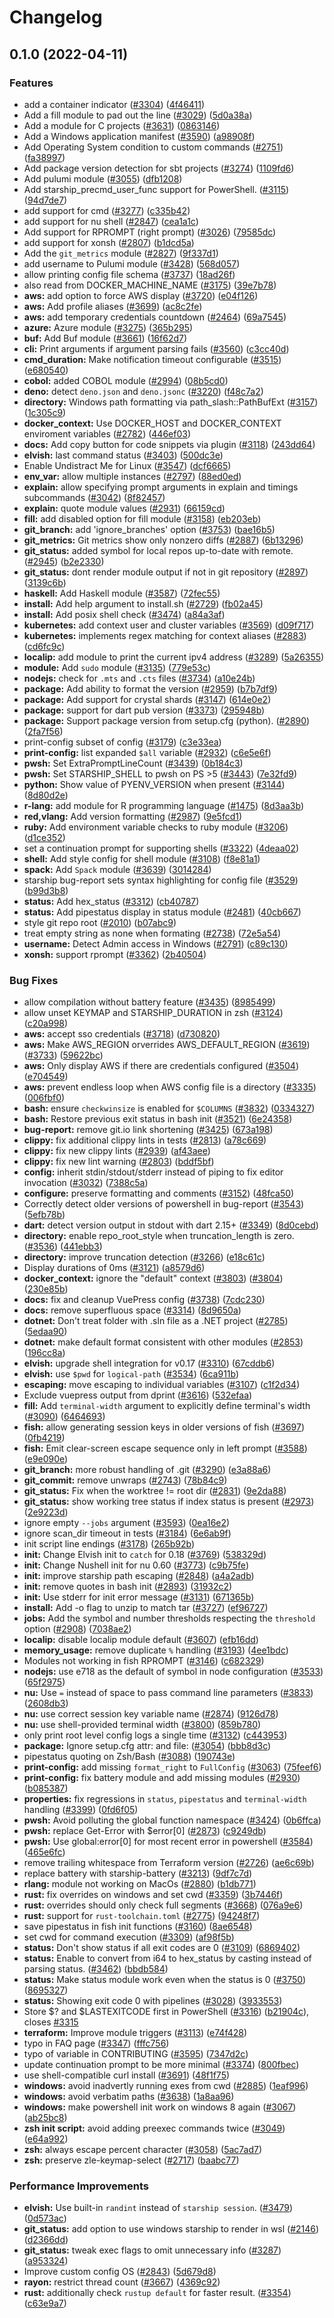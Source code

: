 # Changelog

## 0.1.0 (2022-04-11)


### Features

* add a container indicator ([#3304](https://github.com/syphar/starship/issues/3304)) ([4f46411](https://github.com/syphar/starship/commit/4f46411403711a9ba0daa18353ecfe3a7a8720c6))
* Add a fill module to pad out the line ([#3029](https://github.com/syphar/starship/issues/3029)) ([5d0a38a](https://github.com/syphar/starship/commit/5d0a38aca3fdc8133314bf8fc24830c8e4b9eabd))
* Add a module for C projects ([#3631](https://github.com/syphar/starship/issues/3631)) ([0863146](https://github.com/syphar/starship/commit/0863146f072ae8382be63db26dcf9ddeff967aea))
* Add a Windows application manifest ([#3590](https://github.com/syphar/starship/issues/3590)) ([a98908f](https://github.com/syphar/starship/commit/a98908f05eab306c3e54820f153de4aa7df41cfe))
* Add Operating System condition to custom commands ([#2751](https://github.com/syphar/starship/issues/2751)) ([fa38997](https://github.com/syphar/starship/commit/fa3899719b473c35029722b2a7dbcea8ab474880))
* Add package version detection for sbt projects ([#3274](https://github.com/syphar/starship/issues/3274)) ([1109fd6](https://github.com/syphar/starship/commit/1109fd69979f48cc6bce69d63d4e497727e51b8f))
* Add pulumi module ([#3055](https://github.com/syphar/starship/issues/3055)) ([dfb1208](https://github.com/syphar/starship/commit/dfb1208787dc5e026b7715d5253b0294078ca82a))
* Add starship_precmd_user_func support for PowerShell. ([#3115](https://github.com/syphar/starship/issues/3115)) ([94d7de7](https://github.com/syphar/starship/commit/94d7de7f4eeeaa220c077250b325b02d33ee42b3))
* add support for cmd ([#3277](https://github.com/syphar/starship/issues/3277)) ([c335b42](https://github.com/syphar/starship/commit/c335b4267b80d584ed8a5d0dc7cfe7bf0bf7a74b))
* add support for nu shell ([#2847](https://github.com/syphar/starship/issues/2847)) ([cea1a1c](https://github.com/syphar/starship/commit/cea1a1ceb1636b8941b3c8e7bdd8d6284d737281))
* Add support for RPROMPT (right prompt) ([#3026](https://github.com/syphar/starship/issues/3026)) ([79585dc](https://github.com/syphar/starship/commit/79585dcb17f904125e2881fa0182660fcd9002a8))
* add support for xonsh ([#2807](https://github.com/syphar/starship/issues/2807)) ([b1dcd5a](https://github.com/syphar/starship/commit/b1dcd5aecd676950bf550581b744c6e1bbe32317))
* Add the `git_metrics` module ([#2827](https://github.com/syphar/starship/issues/2827)) ([9f337d1](https://github.com/syphar/starship/commit/9f337d15e7efb6010066088d7f0a611a6ecb5d79))
* add username to Pulumi module ([#3428](https://github.com/syphar/starship/issues/3428)) ([568d057](https://github.com/syphar/starship/commit/568d0570322ccc06f62237ea6b36d53e6a5bbf88))
* allow printing config file schema ([#3737](https://github.com/syphar/starship/issues/3737)) ([18ad26f](https://github.com/syphar/starship/commit/18ad26f98dd1bfcc01e2b092a5b6165a7b093631))
* also read from DOCKER_MACHINE_NAME ([#3175](https://github.com/syphar/starship/issues/3175)) ([39e7b78](https://github.com/syphar/starship/commit/39e7b78cb26cb580505a95cba99f653584d06404))
* **aws:** add option to force AWS display ([#3720](https://github.com/syphar/starship/issues/3720)) ([e04f126](https://github.com/syphar/starship/commit/e04f126a107eba2e40009f21942c14894385d6b0))
* **aws:** Add profile aliases ([#3699](https://github.com/syphar/starship/issues/3699)) ([ac8c2fe](https://github.com/syphar/starship/commit/ac8c2fe02474bee6fa41abf826501ec663cb0bb0))
* **aws:** add temporary credentials countdown ([#2464](https://github.com/syphar/starship/issues/2464)) ([69a7545](https://github.com/syphar/starship/commit/69a754573d1321032c82083f86097550ea7920a4))
* **azure:** Azure module ([#3275](https://github.com/syphar/starship/issues/3275)) ([365b295](https://github.com/syphar/starship/commit/365b295433638ce6ee32c15f2559d4b2d155e527))
* **buf:** Add Buf module ([#3661](https://github.com/syphar/starship/issues/3661)) ([16f62d7](https://github.com/syphar/starship/commit/16f62d790431ba2dd1fd02199a6924c00f6516d0))
* **cli:** Print arguments if argument parsing fails ([#3560](https://github.com/syphar/starship/issues/3560)) ([c3cc40d](https://github.com/syphar/starship/commit/c3cc40d2ac6f93b5e16177c274861b8f9c860e98))
* **cmd_duration:** Make notification timeout configurable ([#3515](https://github.com/syphar/starship/issues/3515)) ([e680540](https://github.com/syphar/starship/commit/e680540cfc4c783266183a589a26a33605bead43))
* **cobol:** added COBOL module ([#2994](https://github.com/syphar/starship/issues/2994)) ([08b5cd0](https://github.com/syphar/starship/commit/08b5cd0862453e595e57d50bf4825ee5f538e481))
* **deno:** detect `deno.json` and `deno.jsonc` ([#3220](https://github.com/syphar/starship/issues/3220)) ([f48c7a2](https://github.com/syphar/starship/commit/f48c7a26cfe6671be66d6e4e667e2069d5dafe84))
* **directory:** Windows path formatting via path_slash::PathBufExt ([#3157](https://github.com/syphar/starship/issues/3157)) ([1c305c9](https://github.com/syphar/starship/commit/1c305c9de7c7e02e60496833107cbff3fbda98c3))
* **docker_context:** Use DOCKER_HOST and DOCKER_CONTEXT enviroment variables  ([#2782](https://github.com/syphar/starship/issues/2782)) ([446ef03](https://github.com/syphar/starship/commit/446ef03b4d7421972879890e399bbac78f85dd5a))
* **docs:** Add copy button for code snippets via plugin ([#3118](https://github.com/syphar/starship/issues/3118)) ([243dd64](https://github.com/syphar/starship/commit/243dd64836ea31d2c6adb0e7cbae7553b0708bee))
* **elvish:** last command status ([#3403](https://github.com/syphar/starship/issues/3403)) ([500dc3e](https://github.com/syphar/starship/commit/500dc3ea6e2989a6a9e8b9960a8e9d7aa44d559d))
* Enable Undistract Me for Linux ([#3547](https://github.com/syphar/starship/issues/3547)) ([dcf6665](https://github.com/syphar/starship/commit/dcf66659d0e87e619a1a881b2745eb68dbcd41a1))
* **env_var:** allow multiple instances ([#2797](https://github.com/syphar/starship/issues/2797)) ([88ed0ed](https://github.com/syphar/starship/commit/88ed0ed45a2f4dfe57085324f93fe0f1f65c7184))
* **explain:** allow specifying prompt arguments in explain and timings subcommands ([#3042](https://github.com/syphar/starship/issues/3042)) ([8f82457](https://github.com/syphar/starship/commit/8f82457c2d4d7ff1311c18e0fd46d14b624e54c2))
* **explain:** quote module values ([#2931](https://github.com/syphar/starship/issues/2931)) ([66159cd](https://github.com/syphar/starship/commit/66159cd9407b24bf03e6b1bd2fd7121e65e11822))
* **fill:** add disabled option for fill module ([#3158](https://github.com/syphar/starship/issues/3158)) ([eb203eb](https://github.com/syphar/starship/commit/eb203ebe95aacecc8f479cf50eed433fbfdbdfc3))
* **git_branch:** add 'ignore_branches' option ([#3753](https://github.com/syphar/starship/issues/3753)) ([bae16b5](https://github.com/syphar/starship/commit/bae16b525de1f05a7ad125b5f4a8cb8baa7d5fae))
* **git_metrics:** Git metrics show only nonzero diffs ([#2887](https://github.com/syphar/starship/issues/2887)) ([6b13296](https://github.com/syphar/starship/commit/6b132967419cc497b59617925af73ff0b896076f))
* **git_status:** added symbol for local repos up-to-date with remote. ([#2945](https://github.com/syphar/starship/issues/2945)) ([b2e2330](https://github.com/syphar/starship/commit/b2e2330cb05b64a87107c615d8c57fcf0b14ecf3))
* **git_status:** dont render module output if not in git repository ([#2897](https://github.com/syphar/starship/issues/2897)) ([3139c6b](https://github.com/syphar/starship/commit/3139c6b8a3811709e80f934478f61562b49d2ec3))
* **haskell:** Add Haskell module ([#3587](https://github.com/syphar/starship/issues/3587)) ([72fec55](https://github.com/syphar/starship/commit/72fec559c524247f4f92749dfd6702fcb3d97484))
* **install:** Add help argument to install.sh ([#2729](https://github.com/syphar/starship/issues/2729)) ([fb02a45](https://github.com/syphar/starship/commit/fb02a4523bf1348d9eac71738114c87a7457af6b))
* **install:** Add posix shell check ([#3474](https://github.com/syphar/starship/issues/3474)) ([a84a3af](https://github.com/syphar/starship/commit/a84a3af0025d350eac69adf5170eba2699657a65))
* **kubernetes:** add context user and cluster variables ([#3569](https://github.com/syphar/starship/issues/3569)) ([d09f717](https://github.com/syphar/starship/commit/d09f71720e1fada98ac02431685e200dd0847b96))
* **kubernetes:** implements regex matching for context aliases ([#2883](https://github.com/syphar/starship/issues/2883)) ([cd6fc9c](https://github.com/syphar/starship/commit/cd6fc9cea0a410a588d09971cca07b2d815353ea))
* **localip:** add module to print the current ipv4 address ([#3289](https://github.com/syphar/starship/issues/3289)) ([5a26355](https://github.com/syphar/starship/commit/5a26355b0e8211b42832eaaad205c8f2541abc20))
* **module:** Add `sudo` module ([#3135](https://github.com/syphar/starship/issues/3135)) ([779e53c](https://github.com/syphar/starship/commit/779e53cd66c56f13f55c4ad1367da1247cf44fdc))
* **nodejs:** check for `.mts` and `.cts` files ([#3734](https://github.com/syphar/starship/issues/3734)) ([a10e24b](https://github.com/syphar/starship/commit/a10e24b2052047d431b6a44b0a202f605c39bc96))
* **package:** Add ability to format the version ([#2959](https://github.com/syphar/starship/issues/2959)) ([b7b7df9](https://github.com/syphar/starship/commit/b7b7df98854b2d4ff9c5f2fdddc796449cdab908))
* **package:** Add support for crystal shards ([#3147](https://github.com/syphar/starship/issues/3147)) ([614e0e2](https://github.com/syphar/starship/commit/614e0e2763b3abf3ba19f4697e01f0c214de4f42))
* **package:** support for dart pub version ([#3373](https://github.com/syphar/starship/issues/3373)) ([295948b](https://github.com/syphar/starship/commit/295948bc6c2e8dbd463ab1bcdf12c4a28842693e))
* **package:** Support package version from setup.cfg (python). ([#2890](https://github.com/syphar/starship/issues/2890)) ([2fa7f56](https://github.com/syphar/starship/commit/2fa7f56cec447a029ac612f0ff12eb8605c963af))
* print-config subset of config ([#3179](https://github.com/syphar/starship/issues/3179)) ([c3e33ea](https://github.com/syphar/starship/commit/c3e33ea1c77e86cefabff09bfb7c55d10c9e541d))
* **print-config:** list expanded `$all` variable ([#2932](https://github.com/syphar/starship/issues/2932)) ([c6e5e6f](https://github.com/syphar/starship/commit/c6e5e6fbed55fb35e36dd2c99fe9ef30404a2560))
* **pwsh:** Set ExtraPromptLineCount ([#3439](https://github.com/syphar/starship/issues/3439)) ([0b184c3](https://github.com/syphar/starship/commit/0b184c3ccbb9f97029642e139c604615eeb4ac95))
* **pwsh:** Set STARSHIP_SHELL to pwsh on PS >5 ([#3443](https://github.com/syphar/starship/issues/3443)) ([7e32fd9](https://github.com/syphar/starship/commit/7e32fd952ef0ef4b4765e22f5c2cfe827fff00ad))
* **python:** Show value of PYENV_VERSION when present ([#3144](https://github.com/syphar/starship/issues/3144)) ([8d80d2e](https://github.com/syphar/starship/commit/8d80d2ef062bdd9e8a7ae9d5ada7d465ae55c235))
* **r-lang:** add module for R programming language ([#1475](https://github.com/syphar/starship/issues/1475)) ([8d3aa3b](https://github.com/syphar/starship/commit/8d3aa3b3041157c2ea8e6c3b9c8ecbdfe67de7bf))
* **red,vlang:** Add version formatting ([#2987](https://github.com/syphar/starship/issues/2987)) ([9e5fcd1](https://github.com/syphar/starship/commit/9e5fcd1e140af12531f24b790a9372d5e48a8231))
* **ruby:** Add environment variable checks to ruby module ([#3206](https://github.com/syphar/starship/issues/3206)) ([d1ce352](https://github.com/syphar/starship/commit/d1ce35252830c6b3a5329374aa2364177eafa583))
* set a continuation prompt for supporting shells ([#3322](https://github.com/syphar/starship/issues/3322)) ([4deaa02](https://github.com/syphar/starship/commit/4deaa02d6fb3e72f286d822ac4c987b763c415dc))
* **shell:** Add style config for shell module ([#3108](https://github.com/syphar/starship/issues/3108)) ([f8e81a1](https://github.com/syphar/starship/commit/f8e81a162242cbd65a0802435e3efbd9dedc034a))
* **spack:** Add `Spack` module ([#3639](https://github.com/syphar/starship/issues/3639)) ([3014284](https://github.com/syphar/starship/commit/3014284e952f75deae87973cbe2763b7a0a0aab5))
* starship bug-report sets syntax highlighting for config file ([#3529](https://github.com/syphar/starship/issues/3529)) ([b99d3b8](https://github.com/syphar/starship/commit/b99d3b8e24554f0cb308ce5bd779975735fe1741))
* **status:** Add hex_status ([#3312](https://github.com/syphar/starship/issues/3312)) ([cb40787](https://github.com/syphar/starship/commit/cb40787e2a5057bcc3a174545983d7efa011eda4))
* **status:** Add pipestatus display in status module ([#2481](https://github.com/syphar/starship/issues/2481)) ([40cb667](https://github.com/syphar/starship/commit/40cb667b9dab7fb9b7ea31a32e24013af2ed4e09))
* style git repo root ([#2010](https://github.com/syphar/starship/issues/2010)) ([b07abc9](https://github.com/syphar/starship/commit/b07abc990e640e4e2335e04b5b65b204fb2cbe88))
* treat empty string as none when formating ([#2738](https://github.com/syphar/starship/issues/2738)) ([72e5a54](https://github.com/syphar/starship/commit/72e5a544fc92eb5313a1fa895bd5b9042a8cc601))
* **username:** Detect Admin access in Windows ([#2791](https://github.com/syphar/starship/issues/2791)) ([c89c130](https://github.com/syphar/starship/commit/c89c13038a34a52291d253e6d4b15c0dd4aa5dfa))
* **xonsh:** support rprompt ([#3362](https://github.com/syphar/starship/issues/3362)) ([2b40504](https://github.com/syphar/starship/commit/2b405042b90ad88484fb1d90a822ed2f9494619e))


### Bug Fixes

* allow compilation without battery feature ([#3435](https://github.com/syphar/starship/issues/3435)) ([8985499](https://github.com/syphar/starship/commit/8985499c958cab961914286308f46e1622ceb038))
* allow unset KEYMAP and STARSHIP_DURATION in zsh ([#3124](https://github.com/syphar/starship/issues/3124)) ([c20a998](https://github.com/syphar/starship/commit/c20a998d1573cb81ac44875efd3338c569d05cef))
* **aws:** accept sso credentials ([#3718](https://github.com/syphar/starship/issues/3718)) ([d730820](https://github.com/syphar/starship/commit/d7308203a92bc067a3cb5177a5c6c32981c40959))
* **aws:** Make AWS_REGION orverrides AWS_DEFAULT_REGION ([#3619](https://github.com/syphar/starship/issues/3619)) ([#3733](https://github.com/syphar/starship/issues/3733)) ([59622bc](https://github.com/syphar/starship/commit/59622bc41b5cf71e76d45b97681db298e8230656))
* **aws:** Only display AWS if there are credentials configured ([#3504](https://github.com/syphar/starship/issues/3504)) ([e704549](https://github.com/syphar/starship/commit/e70454956f24ce3b7727de81ac9b5fe26b7cc69f))
* **aws:** prevent endless loop when AWS config file is a directory ([#3335](https://github.com/syphar/starship/issues/3335)) ([006fbf0](https://github.com/syphar/starship/commit/006fbf0dd5b28f2d2f4f69a82c9a5a9a5344ac26))
* **bash:** ensure `checkwinsize` is enabled for `$COLUMNS` ([#3832](https://github.com/syphar/starship/issues/3832)) ([0334327](https://github.com/syphar/starship/commit/03343272b778260016216266facd190936f9e7d3))
* **bash:** Restore previous exit status in bash init ([#3521](https://github.com/syphar/starship/issues/3521)) ([6e24358](https://github.com/syphar/starship/commit/6e24358052eea9267138225c81ff6f4986dcaadf))
* **bug-report:** remove git.io link shortening ([#3425](https://github.com/syphar/starship/issues/3425)) ([673a198](https://github.com/syphar/starship/commit/673a1981764e963667af2838134698fab3aece78))
* **clippy:** fix additional clippy lints in tests ([#2813](https://github.com/syphar/starship/issues/2813)) ([a78c669](https://github.com/syphar/starship/commit/a78c6692d90d4f52aa5863a962ef67b60b19ae53))
* **clippy:** fix new clippy lints ([#2939](https://github.com/syphar/starship/issues/2939)) ([af43aee](https://github.com/syphar/starship/commit/af43aeefba1cc12044f05a09a8b6f0ae309a556c))
* **clippy:** fix new lint warning ([#2803](https://github.com/syphar/starship/issues/2803)) ([bddf5bf](https://github.com/syphar/starship/commit/bddf5bf1d14f12372915217b5934fff4500f670f))
* **config:** inherit stdin/stdout/stderr instead of piping to fix editor invocation ([#3032](https://github.com/syphar/starship/issues/3032)) ([7388c5a](https://github.com/syphar/starship/commit/7388c5a79eda6e7ba37b4a4cfb2a8e471fe13238))
* **configure:** preserve formatting and comments ([#3152](https://github.com/syphar/starship/issues/3152)) ([48fca50](https://github.com/syphar/starship/commit/48fca507f5d94ad9527333f5a5652662835e94c4))
* Correctly detect older versions of powershell in bug-report ([#3543](https://github.com/syphar/starship/issues/3543)) ([5efb78b](https://github.com/syphar/starship/commit/5efb78bcd3c5f28350b1af458a61bde53aaeb8a0))
* **dart:** detect version output in stdout with dart 2.15+ ([#3349](https://github.com/syphar/starship/issues/3349)) ([8d0cebd](https://github.com/syphar/starship/commit/8d0cebdcbdf7c4b771620523caa61f917c298b91))
* **directory:** enable repo_root_style when truncation_length is zero. ([#3536](https://github.com/syphar/starship/issues/3536)) ([441ebb3](https://github.com/syphar/starship/commit/441ebb39b9cd451564959d259409d2395e7afb01))
* **directory:** improve truncation detection ([#3266](https://github.com/syphar/starship/issues/3266)) ([e18c61c](https://github.com/syphar/starship/commit/e18c61cd684f77b13c65647065304f5fdc6a4080))
* Display durations of 0ms ([#3121](https://github.com/syphar/starship/issues/3121)) ([a8579d6](https://github.com/syphar/starship/commit/a8579d6f2feb3e4929de2b4b93f244479d1d6752))
* **docker_context:** ignore the "default" context ([#3803](https://github.com/syphar/starship/issues/3803)) ([#3804](https://github.com/syphar/starship/issues/3804)) ([230e85b](https://github.com/syphar/starship/commit/230e85be37a0fc12999d1e6ff1209e7d5f99ecd1))
* **docs:** fix and cleanup VuePress config ([#3738](https://github.com/syphar/starship/issues/3738)) ([7cdc230](https://github.com/syphar/starship/commit/7cdc230100dc7208d9bb4957b0c01a65b7db60c0))
* **docs:** remove superfluous space ([#3314](https://github.com/syphar/starship/issues/3314)) ([8d9650a](https://github.com/syphar/starship/commit/8d9650afe21149ac18eead39ef5e25386d03a433))
* **dotnet:** Don't treat folder with .sln file as a .NET project ([#2785](https://github.com/syphar/starship/issues/2785)) ([5edaa90](https://github.com/syphar/starship/commit/5edaa90d67f3da6f664c1d99d8dba778bdf3ddbe))
* **dotnet:** make default format consistent with other modules ([#2853](https://github.com/syphar/starship/issues/2853)) ([196cc8a](https://github.com/syphar/starship/commit/196cc8aa3980d67e8ddb0d80bbdd92720adc0aec))
* **elvish:** upgrade shell integration for v0.17 ([#3310](https://github.com/syphar/starship/issues/3310)) ([67cddb6](https://github.com/syphar/starship/commit/67cddb616bf375f882ea7118033e11a4daf81c6c))
* **elvish:** use `$pwd` for `logical-path` ([#3534](https://github.com/syphar/starship/issues/3534)) ([6ca911b](https://github.com/syphar/starship/commit/6ca911b9fe1c9f8eae6ebb28f55e81106379625d))
* **escaping:** move escaping to individual variables ([#3107](https://github.com/syphar/starship/issues/3107)) ([c1f2d34](https://github.com/syphar/starship/commit/c1f2d345aac0b0241ea1b6d99977fea20fa3f5bb))
* Exclude vuepress output from dprint ([#3616](https://github.com/syphar/starship/issues/3616)) ([532efaa](https://github.com/syphar/starship/commit/532efaadfe0745913172e97d4b7be4bbaab38a2e))
* **fill:** Add `terminal-width` argument to explicitly define terminal's width ([#3090](https://github.com/syphar/starship/issues/3090)) ([6464693](https://github.com/syphar/starship/commit/64646931652eda4b84590716f886b89742632c54))
* **fish:** allow generating session keys in older versions of fish ([#3697](https://github.com/syphar/starship/issues/3697)) ([0fb4219](https://github.com/syphar/starship/commit/0fb421969058ec07a09f7c927dddc1258de75631))
* **fish:** Emit clear-screen escape sequence only in left prompt ([#3588](https://github.com/syphar/starship/issues/3588)) ([e9e090e](https://github.com/syphar/starship/commit/e9e090e97eef3e6b9c74e0f1e183772cc2fa9b1d))
* **git_branch:** more robust handling of .git ([#3290](https://github.com/syphar/starship/issues/3290)) ([e3a88a6](https://github.com/syphar/starship/commit/e3a88a6ec1bf09ad87a5a56e389da6c9c4f96f2a))
* **git_commit:** remove unwraps ([#2743](https://github.com/syphar/starship/issues/2743)) ([78b84c9](https://github.com/syphar/starship/commit/78b84c9f34640d27e743290e855f28971c0903e7))
* **git_status:** Fix when the worktree != root dir ([#2831](https://github.com/syphar/starship/issues/2831)) ([9e2da88](https://github.com/syphar/starship/commit/9e2da88d95af43cf29e8a6767d9f5483ce7571ec))
* **git_status:** show working tree status if index status is present ([#2973](https://github.com/syphar/starship/issues/2973)) ([2e9223d](https://github.com/syphar/starship/commit/2e9223dd8ca45f6f728ca159d419544c1962e84f))
* ignore empty `--jobs` argument ([#3593](https://github.com/syphar/starship/issues/3593)) ([0ea16e2](https://github.com/syphar/starship/commit/0ea16e2641b39450071b1f22efeed526e9420932))
* ignore scan_dir timeout in tests ([#3184](https://github.com/syphar/starship/issues/3184)) ([6e6ab9f](https://github.com/syphar/starship/commit/6e6ab9f212ef9c1c6984b6250ec867c864ca378b))
* init script line endings ([#3178](https://github.com/syphar/starship/issues/3178)) ([265b92b](https://github.com/syphar/starship/commit/265b92bd51a3a3d526353cf29b2c44b694ace584))
* **init:** Change Elvish init to `catch` for 0.18 ([#3769](https://github.com/syphar/starship/issues/3769)) ([538329d](https://github.com/syphar/starship/commit/538329d9b406cd6358d0fe31d58e0c9f578ceffa))
* **init:** Change Nushell init for nu 0.60 ([#3773](https://github.com/syphar/starship/issues/3773)) ([c9b75fe](https://github.com/syphar/starship/commit/c9b75fe115075c23eb456df5b1af8f4491834aaf))
* **init:** improve starship path escaping ([#2848](https://github.com/syphar/starship/issues/2848)) ([a4a2adb](https://github.com/syphar/starship/commit/a4a2adb0f82ae31373e161c4820c79031823a165))
* **init:** remove quotes in bash init ([#2893](https://github.com/syphar/starship/issues/2893)) ([31932c2](https://github.com/syphar/starship/commit/31932c2990aaa197c568088c876b871ae72de7f5))
* **init:** Use stderr for init error message ([#3131](https://github.com/syphar/starship/issues/3131)) ([671365b](https://github.com/syphar/starship/commit/671365b5057cabb4e30a661a54c0b84dccdda37a))
* **install:** Add -o flag to unzip to match tar ([#3727](https://github.com/syphar/starship/issues/3727)) ([ef96727](https://github.com/syphar/starship/commit/ef967271e6009d3515fdd4c3dd64f575676411a9))
* **jobs:** Add the symbol and number thresholds respecting the `threshold` option ([#2908](https://github.com/syphar/starship/issues/2908)) ([7038ae2](https://github.com/syphar/starship/commit/7038ae2ec871192b6a39f7b03f4ae1e6caecb09b))
* **localip:** disable localip module default ([#3607](https://github.com/syphar/starship/issues/3607)) ([efb16dd](https://github.com/syphar/starship/commit/efb16dd9cabc04ce0c5c34e5ea67c50c3a63c433))
* **memory_usage:** remove duplicate `%` handling ([#3193](https://github.com/syphar/starship/issues/3193)) ([4ee1bdc](https://github.com/syphar/starship/commit/4ee1bdc2a4ad4b54924db4b854d8c2a6ab4431d1))
* Modules not working in fish RPROMPT ([#3146](https://github.com/syphar/starship/issues/3146)) ([c682329](https://github.com/syphar/starship/commit/c682329bd0994f93507b0e13faabd4e12f2f65d8))
* **nodejs:** use e718 as the default of symbol in node configuration ([#3533](https://github.com/syphar/starship/issues/3533)) ([65f2975](https://github.com/syphar/starship/commit/65f29754d3a97a16ff4372bb59397f711787e54a))
* **nu:** Use `=` instead of space to pass command line parameters ([#3833](https://github.com/syphar/starship/issues/3833)) ([2608db3](https://github.com/syphar/starship/commit/2608db3a38b0dca13d91e94950fb4246b0ed1d82))
* **nu:** use correct session key variable name ([#2874](https://github.com/syphar/starship/issues/2874)) ([9126d78](https://github.com/syphar/starship/commit/9126d78d0e102b925fce1dabd0b6f837e4e055e1))
* **nu:** use shell-provided terminal width ([#3800](https://github.com/syphar/starship/issues/3800)) ([859b780](https://github.com/syphar/starship/commit/859b780b46780fdcac8141a9d165066880c36261))
* only print root level config logs a single time ([#3132](https://github.com/syphar/starship/issues/3132)) ([c443953](https://github.com/syphar/starship/commit/c4439531d35dfbed008a0dd519aa89bb67dcce24))
* **package:** Ignore setup.cfg attr: and file: ([#3054](https://github.com/syphar/starship/issues/3054)) ([bbb8d3c](https://github.com/syphar/starship/commit/bbb8d3c3572e385037f4fcbea3a35d11450b0a7c))
* pipestatus quoting on Zsh/Bash ([#3088](https://github.com/syphar/starship/issues/3088)) ([190743e](https://github.com/syphar/starship/commit/190743e4e0cab479cb10e183d86b1ed3bc5884b8))
* **print-config:** add missing `format_right` to `FullConfig` ([#3063](https://github.com/syphar/starship/issues/3063)) ([75feef6](https://github.com/syphar/starship/commit/75feef62cb45017e63f34719cb45b5aac504f561))
* **print-config:** fix battery module and add missing modules ([#2930](https://github.com/syphar/starship/issues/2930)) ([b085387](https://github.com/syphar/starship/commit/b0853876ea9687f4f64114180c50608dcd2066ef))
* **properties:** fix regressions in `status`, `pipestatus` and `terminal-width` handling ([#3399](https://github.com/syphar/starship/issues/3399)) ([0fd6f05](https://github.com/syphar/starship/commit/0fd6f05da430c38e420642ff90963470312eef69))
* **pwsh:** Avoid polluting the global function namespace ([#3424](https://github.com/syphar/starship/issues/3424)) ([0b6ffca](https://github.com/syphar/starship/commit/0b6ffca35d7a129bb629a192b51cdfc637b6a4a8))
* **pwsh:** replace Get-Error with $error[0] ([#2873](https://github.com/syphar/starship/issues/2873)) ([c9249db](https://github.com/syphar/starship/commit/c9249dbe0b8e508b0067512e1accdf80e4d014ec))
* **pwsh:** Use global:error[0] for most recent error in powershell ([#3584](https://github.com/syphar/starship/issues/3584)) ([465e6fc](https://github.com/syphar/starship/commit/465e6fc4be64bf830d2c98bc3f56c2601acef775))
* remove trailing whitespace from Terraform version ([#2726](https://github.com/syphar/starship/issues/2726)) ([ae6c69b](https://github.com/syphar/starship/commit/ae6c69b13bfc86ba50e3dc11ff927727f55d712f))
* replace battery with starship-battery ([#3213](https://github.com/syphar/starship/issues/3213)) ([9df7c7d](https://github.com/syphar/starship/commit/9df7c7d256a1a6da296b40a233d44ee86d48d431))
* **rlang:** module not working on MacOs ([#2880](https://github.com/syphar/starship/issues/2880)) ([b1db771](https://github.com/syphar/starship/commit/b1db771baa1d3aabd893a0d1790e2e36abc994b6))
* **rust:** fix overrides on windows and set cwd ([#3359](https://github.com/syphar/starship/issues/3359)) ([3b7446f](https://github.com/syphar/starship/commit/3b7446fdf38ef80f0eebce3d1382b916167f1e9c))
* **rust:** overrides should only check full segments ([#3668](https://github.com/syphar/starship/issues/3668)) ([076a9e6](https://github.com/syphar/starship/commit/076a9e6b8e715fc200812f6a73a17a9764d45aba))
* **rust:** support for `rust-toolchain.toml` ([#2775](https://github.com/syphar/starship/issues/2775)) ([94248f7](https://github.com/syphar/starship/commit/94248f7a697bfd5c96973bb64c0e6f4a8e91831e))
* save pipestatus in fish init functions ([#3160](https://github.com/syphar/starship/issues/3160)) ([8ae6548](https://github.com/syphar/starship/commit/8ae6548dc06aaae383e17f7f97ab38c3a572df40))
* set cwd for command execution ([#3309](https://github.com/syphar/starship/issues/3309)) ([af98f5b](https://github.com/syphar/starship/commit/af98f5b8ceadb1cfbd97da8777e4cfdf4822da5d))
* **status:** Don't show status if all exit codes are 0 ([#3109](https://github.com/syphar/starship/issues/3109)) ([6869402](https://github.com/syphar/starship/commit/68694029c4a3d9a100eedc25c5fa0146e7677fa9))
* **status:** Enable to convert from i64 to hex_status by casting instead of parsing status. ([#3462](https://github.com/syphar/starship/issues/3462)) ([bbdb584](https://github.com/syphar/starship/commit/bbdb584f45ddfe20a7f9b3aef665ce322f7db056))
* **status:** Make status module work even when the status is 0 ([#3750](https://github.com/syphar/starship/issues/3750)) ([8695327](https://github.com/syphar/starship/commit/86953272a7f1471e9a3422a7543d97b953406df6))
* **status:** Showing exit code 0 with pipelines ([#3028](https://github.com/syphar/starship/issues/3028)) ([3933553](https://github.com/syphar/starship/commit/393355348662977f8ec2026761463e6969fbb768))
* Store $? and $LASTEXITCODE first in PowerShell ([#3316](https://github.com/syphar/starship/issues/3316)) ([b21904c](https://github.com/syphar/starship/commit/b21904c9d3ac8ab8504badc5de5e1bf32484cbef)), closes [#3315](https://github.com/syphar/starship/issues/3315)
* **terraform:** Improve module triggers ([#3113](https://github.com/syphar/starship/issues/3113)) ([e74f428](https://github.com/syphar/starship/commit/e74f428615b957c7dd359ec24bb98a5db612a966))
* typo in FAQ page ([#3347](https://github.com/syphar/starship/issues/3347)) ([fffc756](https://github.com/syphar/starship/commit/fffc7561f67057be4df952da2bc0f7cd41b28b33))
* typo of variable in CONTRIBUTING ([#3595](https://github.com/syphar/starship/issues/3595)) ([7347d2c](https://github.com/syphar/starship/commit/7347d2c195c0ea5bd8f940328f8815e15867a28c))
* update continuation prompt to be more minimal ([#3374](https://github.com/syphar/starship/issues/3374)) ([800fbec](https://github.com/syphar/starship/commit/800fbec0cfeb7d5a2ff6b2dd57fcf3b080d8ec99))
* use shell-compatible curl install ([#3691](https://github.com/syphar/starship/issues/3691)) ([48f1f75](https://github.com/syphar/starship/commit/48f1f756f8922e2c24b1ee638bd0b8a7ae4be9aa))
* **windows:** avoid inadvertly running exes from cwd ([#2885](https://github.com/syphar/starship/issues/2885)) ([1eaf996](https://github.com/syphar/starship/commit/1eaf996a3645704910ea30b0ee19a97ab4f1daf6))
* **windows:** avoid verbatim paths ([#3638](https://github.com/syphar/starship/issues/3638)) ([1a8aa96](https://github.com/syphar/starship/commit/1a8aa96b7fb488cf6306900eda417deb51188f99))
* **windows:** make powershell init work on windows 8 again ([#3067](https://github.com/syphar/starship/issues/3067)) ([ab25bc8](https://github.com/syphar/starship/commit/ab25bc82c54143041c2d0f00b21a521f7b72543d))
* **zsh init script:** avoid adding preexec commands twice ([#3049](https://github.com/syphar/starship/issues/3049)) ([e64a992](https://github.com/syphar/starship/commit/e64a99262e609cbbf5a9e20e98a8898cbd3103a7))
* **zsh:** always escape percent character ([#3058](https://github.com/syphar/starship/issues/3058)) ([5ac7ad7](https://github.com/syphar/starship/commit/5ac7ad741fdcb199671c63ae215a06f216fa78b8))
* **zsh:** preserve zle-keymap-select ([#2717](https://github.com/syphar/starship/issues/2717)) ([baabc77](https://github.com/syphar/starship/commit/baabc7743d0bc65d57a3e9921c10dea9d7581a84))


### Performance Improvements

* **elvish:** Use built-in `randint` instead of `starship session`. ([#3479](https://github.com/syphar/starship/issues/3479)) ([0d573ac](https://github.com/syphar/starship/commit/0d573ac5ea5063a0a488879be92f912fcb5b541c))
* **git_status:** add option to use windows starship to render in wsl ([#2146](https://github.com/syphar/starship/issues/2146)) ([d2366dd](https://github.com/syphar/starship/commit/d2366ddb9cf6d3ec288fc6aafd64edf2cef4d06d))
* **git_status:** tweak exec flags to omit unnecessary info ([#3287](https://github.com/syphar/starship/issues/3287)) ([a953324](https://github.com/syphar/starship/commit/a95332485b690c9147c3265f272898ce503ad643))
* Improve custom config OS ([#2843](https://github.com/syphar/starship/issues/2843)) ([5d679d8](https://github.com/syphar/starship/commit/5d679d82ccece504351a11a056e90663eca70222))
* **rayon:** restrict thread count ([#3667](https://github.com/syphar/starship/issues/3667)) ([4369c92](https://github.com/syphar/starship/commit/4369c92d4033c09ff411771e24c0161d713b7c64))
* **rust:** additionally check `rustup default` for faster result. ([#3354](https://github.com/syphar/starship/issues/3354)) ([c63e9a7](https://github.com/syphar/starship/commit/c63e9a71bd958c576100fbbeaf5723bb22450fd9))
